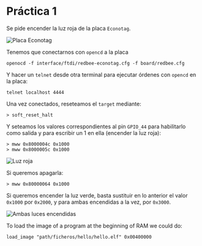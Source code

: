 # Práctica 1

Se pide encender la luz roja de la placa `Econotag`.

![Placa Econotag](./imgs/board.JPG)

Tenemos que conectarnos con `opencd` a la placa

~~~
openocd -f interface/ftdi/redbee-econotag.cfg -f board/redbee.cfg
~~~

Y hacer un `telnet` desde otra terminal para ejecutar órdenes con `opencd` en la placa:

~~~
telnet localhost 4444
~~~

Una vez conectados, reseteamos el `target` mediante:

~~~
> soft_reset_halt
~~~

Y seteamos los valores correspondientes al pin `GPIO_44` para habilitarlo como salida y para escribir un 1 en ella (encender la luz roja):

~~~
> mww 0x8000004c 0x1000
> mww 0x8000005c 0x1000
~~~

![Luz roja](./imgs/red_light.JPG)

Si queremos apagarla:

~~~
> mww 0x80000064 0x1000
~~~

Si queremos encender la luz verde, basta sustituir en lo anterior el valor `0x1000` por `0x2000`, y para ambas encendidas a la vez, por `0x3000`.


![Ambas luces encendidas](./imgs/all_lights.JPG)


To load the image of a program at the beginning of RAM we could do:

~~~
load_image "path/ficheros/hello/hello.elf" 0x00400000
~~~
